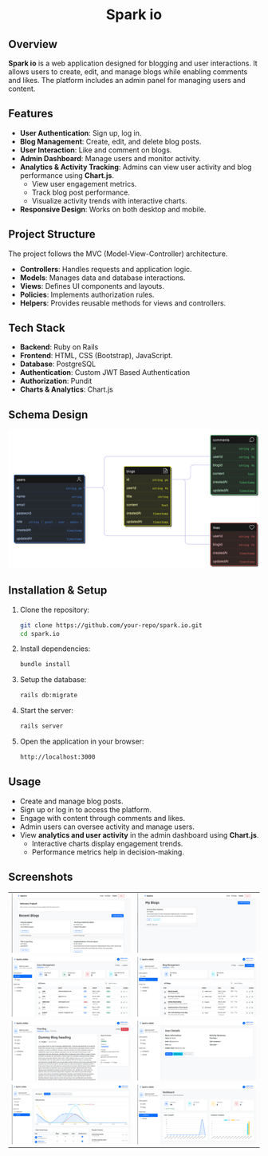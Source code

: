 <div align="center">

# Spark io

</div>

## Overview

 **Spark io** is a web application designed for blogging and user interactions. It allows users to create, edit, and manage blogs while enabling comments and likes. The platform includes an admin panel for managing users and content.

## Features

- **User Authentication**: Sign up, log in.
- **Blog Management**: Create, edit, and delete blog posts.
- **User Interaction**: Like and comment on blogs.
- **Admin Dashboard**: Manage users and monitor activity.
- **Analytics & Activity Tracking**: Admins can view user activity and blog performance using **Chart.js**.
  - View user engagement metrics.
  - Track blog post performance.
  - Visualize activity trends with interactive charts.
- **Responsive Design**: Works on both desktop and mobile.

## Project Structure

The project follows the MVC (Model-View-Controller) architecture.

- **Controllers**: Handles requests and application logic.
- **Models**: Manages data and database interactions.
- **Views**: Defines UI components and layouts.
- **Policies**: Implements authorization rules.
- **Helpers**: Provides reusable methods for views and controllers.

## Tech Stack

- **Backend**: Ruby on Rails
- **Frontend**: HTML, CSS (Bootstrap), JavaScript.
- **Database**: PostgreSQL
- **Authentication**:  Custom JWT Based Authentication
- **Authorization**: Pundit
- **Charts & Analytics**: Chart.js

## Schema Design
![Database Schema](/public/er-diagram.png)


## Installation & Setup

1. Clone the repository:
   ```sh
   git clone https://github.com/your-repo/spark.io.git
   cd spark.io
   ```
2. Install dependencies:
   ```sh
   bundle install
   ```
3. Setup the database:
   ```sh
   rails db:migrate
   ```
4. Start the server:
   ```sh
   rails server
   ```
5. Open the application in your browser:
   ```sh
   http://localhost:3000
   ```

## Usage

- Create and manage blog posts.
- Sign up or log in to access the platform.
- Engage with content through comments and likes.
- Admin users can oversee activity and manage users.
- View **analytics and user activity** in the admin dashboard using **Chart.js**.
  - Interactive charts display engagement trends.
  - Performance metrics help in decision-making.

## Screenshots

<div align="center">
   <table>
   <tr>
      <td><img src="/public/1.png" width="400"></td>
      <td><img src="/public/2.png" width="400"></td>
   </tr>
   <tr>
      <td><img src="/public/3.png" width="400"></td>
      <td><img src="/public/6.png" width="400"></td>
   </tr>
   <tr>
      <td><img src="/public/7.png" width="400"></td>
      <td><img src="/public/8.png" width="400"></td>
   </tr>
   <tr>
      <td><img src="/public/5.png" width="400"></td>
      <td><img src="/public/4.png" width="400"></td>
   </tr>
   </table>
</div>